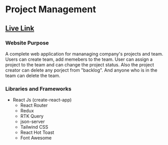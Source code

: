 # Project Management

## [Live Link](https://project-management-redux.netlify.app/)

### Website Purpose
A complete web application for mananaging company's projects and team. Users can create team, add memebers to the team. User can assign a project to the team and can change the project status. Also the project creator can delete any porject from "backlog". And anyone who is in the team can delete the team. 

### Libraries and Frameworks
* React Js (create-react-app)
    * React Router
    * Redux
    * RTK Query
    * json-server
    * Tailwind CSS
    * React Hot Toast
    * Font Awesome